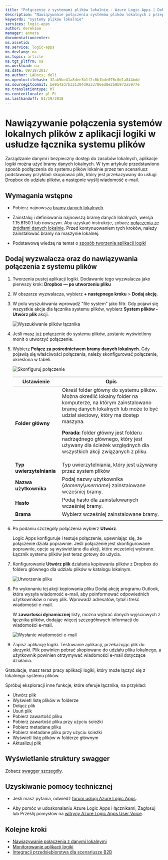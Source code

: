 ```yaml
---
title: "Połączenie z systemami plików lokalnie - Azure Logic Apps | Dokumentacja firmy Microsoft"
description: "Nawiązywanie połączenia systemów plików lokalnych z przepływów pracy aplikacji logiki za pomocą bramy danych lokalnych i łącznika systemu plików"
keywords: "systemy plików lokalnie"
services: logic-apps
author: derek1ee
manager: anneta
documentationcenter: 
ms.assetid: 
ms.service: logic-apps
ms.devlang: na
ms.topic: article
ms.tgt_pltfrm: na
ms.workload: na
ms.date: 09/18/2017
ms.author: LADocs; deli
ms.openlocfilehash: 32ab5be41a8dee3b1f2c0b1bde076c0d1a844bdd
ms.sourcegitcommit: be9a42d7b321304d9a33786ed8e2b9b972a5977e
ms.translationtype: MT
ms.contentlocale: pl-PL
ms.lasthandoff: 01/19/2018
---
```

# <a name="connect-to-on-premises-file-systems-from-logic-apps-with-the-file-system-connector"></a>Nawiązywanie połączenia systemów lokalnych plików z aplikacji logiki w usłudze łącznika systemu plików

Zarządzanie danymi i bezpieczny dostęp do zasobów lokalnych, aplikacje logiki można użyć bramy danych lokalnych. W tym artykule przedstawiono sposób podłączenia do systemu plików lokalnie przez ten scenariusz podstawowy przykład: skopiować plik, który jest przekazywany do usługi Dropbox do udziału plików, a następnie wyślij wiadomość e-mail.

## <a name="prerequisites"></a>Wymagania wstępne

* Pobierz najnowszą [bramy danych lokalnych](https://www.microsoft.com/download/details.aspx?id=53127).

* Zainstaluj i definiowania najnowszą bramę danych lokalnych, wersja 1.15.6150.1 lub nowszym. Aby uzyskać instrukcje, zobacz [połączenia ze źródłami danych lokalnie](http://aka.ms/logicapps-gateway). Przed kontynuowaniem tych kroków, należy zainstalować bramy na maszynie lokalnej.

* Podstawową wiedzę na temat o [sposób tworzenia aplikacji logiki](../logic-apps/quickstart-create-first-logic-app-workflow.md)

## <a name="add-trigger-and-actions-for-connecting-to-your-file-system"></a>Dodaj wyzwalacza oraz do nawiązywania połączenia z systemu plików

1. Tworzenia pustej aplikacji logiki. Dodawanie tego wyzwalacza jako pierwszy krok: **Dropbox — po utworzeniu pliku** 

2. W obszarze wyzwalacza, wybierz **+ następnego kroku** > **Dodaj akcję**. 

3. W polu wyszukiwania wprowadź "file system" jako filtr. Gdy pojawi się wszystkie akcje dla łącznika systemu plików, wybierz **System plików - Utwórz plik** akcji. 

   ![Wyszukiwanie plików łącznika](media/logic-apps-using-file-connector/search-file-connector.png)

4. Jeśli masz już połączenie do systemu plików, zostanie wyświetlony monit o utworzyć połączenie. 

5. Wybierz **Połącz za pośrednictwem bramy danych lokalnych**. Gdy pojawią się właściwości połączenia, należy skonfigurować połączenie, określona w tabeli.

   ![Skonfiguruj połączenie](media/logic-apps-using-file-connector/create-file.png)

   | Ustawienie | Opis |
   | ------- | ----------- |
   | **Folder główny** | Określ folder główny do systemu plików. Można określić lokalny folder na komputerze, na którym zainstalowano bramę danych lokalnych lub może to być udział sieciowy, który ma dostęp maszyna. <p>**Porada:** folder główny jest folderu nadrzędnego głównego, który jest używany dla ścieżek względnych dla wszystkich akcji związanych z pliku. | 
   | **Typ uwierzytelniania** | Typ uwierzytelniania, który jest używany przez system plików | 
   | **Nazwa użytkownika** | Podaj nazwy użytkownika {*domeny*\\*username*} zainstalowane wcześniej bramy. | 
   | **Hasło** | Podaj hasło dla zainstalowanych wcześniej bramy. | 
   | **Brama** | Wybierz wcześniej zainstalowane bramy. | 
   ||| 

6. Po podaniu szczegóły połączenia wybierz **Utwórz**. 

   Logic Apps konfiguruje i testuje połączenie, upewniając się, że połączenie działa poprawnie. 
   Jeśli połączenie jest skonfigurowane poprawnie, opcje są wyświetlane dla akcji, które wcześniej wybrano. 
   Łącznik systemu plików jest teraz gotowy do użycia.

7. Konfigurowanie **Utwórz plik** działania kopiowania plików z Dropbox do folderu głównego dla udziału plików w katalogu lokalnym.

   ![Utworzenie pliku](media/logic-apps-using-file-connector/create-file-filled.png)

8. Po wykonaniu tej akcji kopiowania pliku Dodaj akcję programu Outlook, która wysyła wiadomość e-mail, aby poinformować odpowiednich użytkowników o nowy plik. Wprowadź adresatów, tytuł i treść wiadomości e-mail. 

   W **zawartości dynamicznej** listy, można wybrać danych wyjściowych z łącznika plików, dodając więcej szczegółowych informacji do wiadomości e-mail.

   ![Wysłanie wiadomości e-mail](media/logic-apps-using-file-connector/send-email.png)

9. Zapisz aplikację logiki. Testowanie aplikacji, przekazując plik do skrzynki. Plik powinien pobrać skopiowane do udziału pliku lokalnego, a użytkownik powinien otrzymywać wiadomości e-mail dotyczące działania.

Gratulacje, masz teraz pracy aplikacji logiki, który może łączyć się z lokalnego systemu plików. 

Spróbuj eksploracji inne funkcje, które oferuje łącznika, na przykład:

- Utwórz plik
- Wyświetl listę plików w folderze
- Dołącz plik
- Usuń plik
- Pobierz zawartość pliku
- Pobierz zawartość pliku przy użyciu ścieżki
- Pobierz metadane pliku
- Pobierz metadane pliku przy użyciu ścieżki
- Wyświetl listę plików w folderze głównym
- Aktualizuj plik

## <a name="view-the-swagger"></a>Wyświetlanie struktury swagger

Zobacz [swagger szczegóły](/connectors/fileconnector/). 

## <a name="get-support"></a>Uzyskiwanie pomocy technicznej

* Jeśli masz pytania, odwiedź [forum usługi Azure Logic Apps](https://social.msdn.microsoft.com/Forums/en-US/home?forum=azurelogicapps).

* Aby pomóc w udoskonalaniu Azure Logic Apps i łącznikami, Zagłosuj lub Prześlij pomysłów na [witryny Azure Logic Apps User Voice](http://aka.ms/logicapps-wish).

## <a name="next-steps"></a>Kolejne kroki

* [Nawiązywanie połączenia z danymi lokalnymi](../logic-apps/logic-apps-gateway-connection.md) 
* [Monitorowanie aplikacji logiki](../logic-apps/logic-apps-monitor-your-logic-apps.md)
* [Integracji przedsiębiorstwa dla scenariusze B2B](../logic-apps/logic-apps-enterprise-integration-overview.md)

